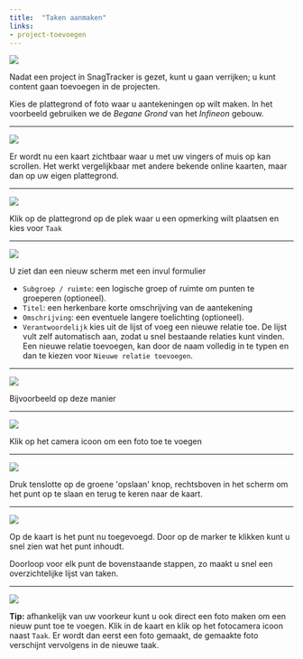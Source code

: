 ```yaml
---
title:  "Taken aanmaken"
links:
- project-toevoegen
---
```


![](/assets/img/201603061403-827ae61ca85053072e773acd8632fa94.png)

Nadat een project in SnagTracker is gezet, kunt u gaan verrijken; u kunt content gaan toevoegen in de projecten.

Kies de plattegrond of foto waar u aantekeningen op wilt maken. In het voorbeeld gebruiken we de *Begane Grond* van het *Infineon* gebouw.

---------------------------------------
![](/assets/img/201603061414-d62d0ee983307af4a72efeee49200544.png)

Er wordt nu een kaart zichtbaar waar u met uw vingers of muis op kan scrollen. Het werkt vergelijkbaar met andere bekende online kaarten, maar dan op uw eigen plattegrond.

---------------------------------------
![](/assets/img/201604081615-5b0e230a9768142001590ca486e31311.png)

Klik op de plattegrond op de plek waar u een opmerking wilt plaatsen en kies voor `Taak`

---------------------------------------
![](/assets/img/201604151152-fa581cf4fe233d9f773936486bb3420f.png)

U ziet dan een nieuw scherm met een invul formulier

 - `Subgroep / ruimte`: een logische groep of ruimte om punten te groeperen (optioneel).
 - `Titel`: een herkenbare korte omschrijving van de aantekening
 - `Omschrijving`: een eventuele langere toelichting (optioneel).
 - `Verantwoordelijk` kies uit de lijst of voeg een nieuwe relatie toe. De lijst vult zelf automatisch aan, zodat u snel bestaande relaties kunt vinden. Een nieuwe relatie toevoegen, kan door de naam volledig in te typen en dan te kiezen voor `Nieuwe relatie toevoegen`.

---------------------------------------
![](/assets/img/201604151203-3b9dfddc50a298dceaa46295365043a4.png)

Bijvoorbeeld op deze manier

---------------------------------------
![](/assets/img/201603061426-54e38b61a5b241294159b774bf4ea806.png)

Klik op het camera icoon om een foto toe te voegen

---------------------------------------
![](/assets/img/201603061430-339f3a8e0241c32c189601a066344816.png)

Druk tenslotte op de groene 'opslaan' knop, rechtsboven in het scherm om het punt op te slaan en terug te keren naar de kaart.

---------------------------------------
![](/assets/img/201604151221-1d7487d5dc4024f68d910f6226f1a876.png)

Op de kaart is het punt nu toegevoegd. Door op de marker te klikken kunt u snel zien wat het punt inhoudt.

Doorloop voor elk punt de bovenstaande stappen, zo maakt u snel een overzichtelijke lijst van taken.

---------------------------------------
![](/assets/img/201604151223-f8891e44823b331f4577a7a038b96730.png)


**Tip:** afhankelijk van uw voorkeur kunt u ook direct een foto maken om een nieuw punt toe te voegen. Klik in de kaart en klik op het fotocamera icoon naast `Taak`. Er wordt dan eerst een foto gemaakt, de gemaakte foto verschijnt vervolgens in de nieuwe taak.
